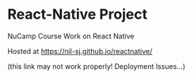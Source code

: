 # React-Native Project

NuCamp Course Work on React Native

Hosted at https://nil-sj.github.io/reactnative/

(this link may not work properly! Deployment Issues...)

